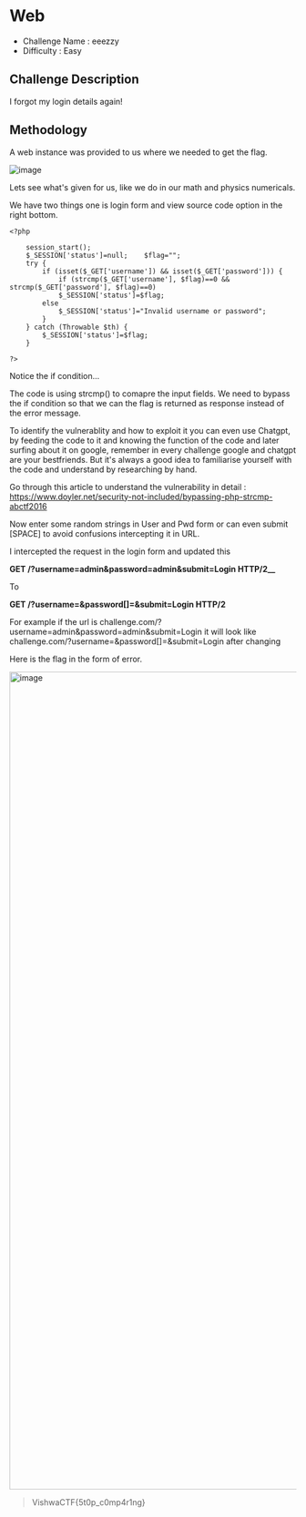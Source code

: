 # Web
- Challenge Name : eeezzy
- Difficulty :  Easy

## Challenge Description
I forgot my login details again!


## Methodology
A web instance was provided to us where we needed to get the flag. 

![image](https://user-images.githubusercontent.com/121932742/231846273-3ac014d2-50b9-4996-8bce-6185bd400f25.png)

Lets see what's given for us, like we do in our math and physics numericals.

We have two things one is login form and view source code option in the right bottom.

```
<?php  
  
    session_start();    
    $_SESSION['status']=null;    $flag="";  
    try {  
        if (isset($_GET['username']) && isset($_GET['password'])) {  
            if (strcmp($_GET['username'], $flag)==0 && strcmp($_GET['password'], $flag)==0)                
            $_SESSION['status']=$flag;  
        else                
            $_SESSION['status']="Invalid username or password";  
        }  
    } catch (Throwable $th) {        
        $_SESSION['status']=$flag;  
    }  
  
?>
```

Notice the if condition...

The code is using strcmp() to comapre the input fields. We need to bypass the if condition so that we can the flag is returned as response instead of the error message.

To identify the vulnerablity and how to exploit it you can even use Chatgpt, by feeding the code to it and knowing the function of the code and later surfing about it on google, remember in every challenge google and chatgpt are your bestfriends. But it's always a good idea to familiarise yourself with the code and understand by researching by hand.

Go through this article to understand the vulnerability in detail : https://www.doyler.net/security-not-included/bypassing-php-strcmp-abctf2016

Now enter some random strings in User and Pwd form or can even submit [SPACE] to avoid confusions intercepting it in URL.

I intercepted the request in the login form and updated this

**GET /?username=admin&password=admin&submit=Login HTTP/2__**

To

**GET /?username=&password[]=&submit=Login HTTP/2**

For example if the url is challenge.com/?username=admin&password=admin&submit=Login
it will look like challenge.com/?username=&password[]=&submit=Login after changing

Here is the flag in the form of error.

<img width="1436" alt="image" src="https://user-images.githubusercontent.com/121932742/231860272-a9c5e469-4bfa-4c24-a8d8-34b529592302.png">

> VishwaCTF{5t0p_c0mp4r1ng}


